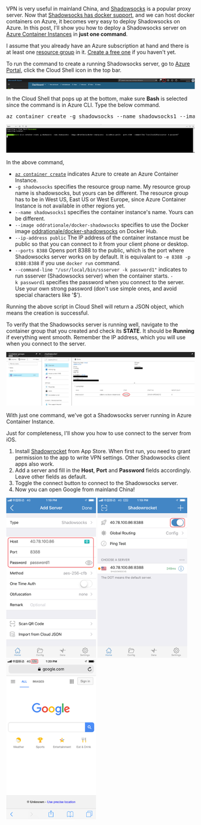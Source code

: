VPN is very useful in mainland China, and <a href="https://shadowsocks.org">Shadowsocks</a> is a popular proxy server. Now that <a href="https://hub.docker.com/r/oddrationale/docker-shadowsocks/">Shadowsocks has docker support</a>, and we can host docker containers on Azure, it becomes very easy to deploy Shadowsocks on Azure. In this post, I'll show you how to deploy a Shadowsocks server on <a href="https://azure.microsoft.com/en-us/services/container-instances/">Azure Container Instances</a> in <strong>just one command</strong>.

I assume that you already have an Azure subscription at hand and there is at least one <a href="https://docs.microsoft.com/en-us/azure/azure-resource-manager/resource-group-portal">resource group</a> in it. <a href="https://azure.microsoft.com/en-in/free/">Create a free one</a> if you haven't yet.

To run the command to create a running Shadowsocks server, go to <a href="https://portal.azure.com">Azure Portal</a>, click the Cloud Shell icon in the top bar.

<a href="images/cloud_shell_icon.png"><img src="images/cloud_shell_icon.png" alt="Cloud Shell Icon" class="alignnone size-medium" /></a>

In the Cloud Shell that pops up at the bottom, make sure <strong>Bash</strong> is selected since the command is in Azure CLI. Type the below command.
<pre>az container create -g shadowsocks --name shadowsocks1 --image oddrationale/docker-shadowsocks --ip-address public --ports 8388 --command-line "/usr/local/bin/ssserver -k password1"</pre>
<a href="images/cloud_shell_cmd2.png"><img src="images/cloud_shell_cmd2.png" alt="Cloud Shell Command" class="alignnone size-medium" /></a>

In the above command,
<ul>
 	<li><a href="https://docs.microsoft.com/en-us/cli/azure/container"><code>az container create</code></a> indicates Azure to create an Azure Container Instance.</li>
 	<li><code>-g shadowsocks</code> specifies the resource group name. My resource group name is shadowsocks, but yours can be different. The resource group has to be in West US, East US or West Europe, since Azure Container Instance is not available in other regions yet.</li>
 	<li><code>--name shadowsocks1</code> specifies the container instance's name. Yours can be different.</li>
 	<li><code>--image oddrationale/docker-shadowsocks</code> specifies to use the Docker image <a href="https://hub.docker.com/r/oddrationale/docker-shadowsocks/">oddrationale/docker-shadowsocks</a> on Docker Hub.</li>
 	<li><code>--ip-address public</code> The IP address of the container instance must be public so that you can connect to it from your client phone or desktop.</li>
 	<li><code>--ports 8388</code> Opens port 8388 to the public, which is the port where Shadowsocks server works on by default. It is equivalant to <code>-e 8388 -p 8388:8388</code> if you use <code>docker run</code> command.</li>
 	<li><code>--command-line "/usr/local/bin/ssserver -k password1"</code> indicates to run ssserver (Shadowsocks server) when the container starts. <code>-k password1</code> specifies the password when you connect to the server. Use your own strong password (don't use simple ones, and avoid special characters like '$').</li>
</ul>
Running the above script in Cloud Shell will return a JSON object, which means the creation is successful.

To verify that the Shadowsocks server is running well, navigate to the container group that you created and check its <strong>STATE</strong>. It should be <strong>Running</strong> if everything went smooth. Remember the IP address, which you will use when you connect to the server.

<a href="images/container_running1.png"><img src="images/container_running1.png" alt="Container Running" class="alignnone size-medium" /></a>

With just one command, we've got a Shadowsocks server running in Azure Container Instance.

Just for completeness, I'll show you how to use connect to the server from iOS.
<ol>
 	<li>Install <a href="https://itunes.apple.com/us/app/shadowrocket/id932747118">Shadowrocket</a> from App Store. When first run, you need to grant permission to the app to write VPN settings. Other Shadowsocks client apps also work.</li>
 	<li>Add a server and fill in the <strong>Host</strong>, <strong>Port</strong> and <strong>Password</strong> fields accordingly. Leave other fields as default.</li>
 	<li>Toggle the connect button to connect to the Shadowsocks server.</li>
 	<li>Now you can open Google from mainland China!</li>
</ol>
<img src="images/WeChat-Image_20180104115941.png" alt="Add Server" class="alignnone size-medium" width="240" /> <img src="images/WeChat-Image_20180104115949.png" alt="Connect" class="alignnone size-medium" width="240" /> <img src="images/WeChat-Image_20180104132409.png" alt="Google" class="alignnone size-medium" width="240" />
